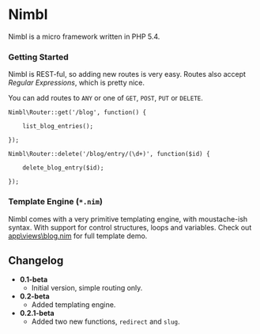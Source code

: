 Nimbl
=====

Nimbl is a micro framework written in PHP 5.4.



### Getting Started

Nimbl is REST-ful, so adding new routes is very easy. Routes also accept _Regular Expressions_, which is pretty nice.

You can add routes to `ANY` or one of `GET`, `POST`, `PUT` or `DELETE`.

	Nimbl\Router::get('/blog', function() {

		list_blog_entries();

	});

	Nimbl\Router::delete('/blog/entry/(\d+)', function($id) {

		delete_blog_entry($id);

	});



### Template Engine (`*.nim`)

Nimbl comes with a very primitive templating engine, with moustache-ish syntax. With support for control structures, loops and variables. Check out [app\views\blog.nim](https://github.com/CarbinCreative/Nimbl/blob/master/app/views/blog.nim) for full template demo.



Changelog
---------

* __0.1-beta__
	* Initial version, simple routing only.
* __0.2-beta__
	* Added templating engine.
* __0.2.1-beta__
	* Added two new functions, `redirect` and `slug`.

